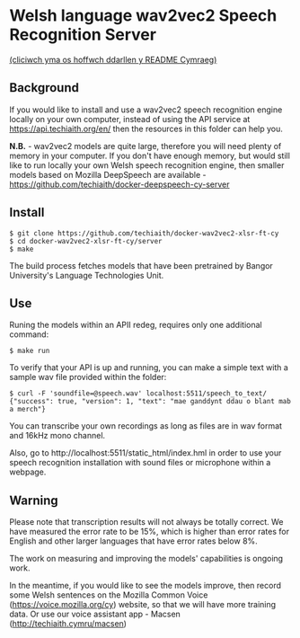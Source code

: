 # Welsh language wav2vec2 Speech Recognition Server

[(cliciwch yma os hoffwch ddarllen y README Cymraeg)](README.md)

## Background

If you would like to install and use a wav2vec2 speech recognition engine locally
on your own computer, instead of using the API service at https://api.techiaith.org/en/
then the resources in this folder can help you. 

**N.B.** - wav2vec2 models are quite large, therefore you will need plenty of memory
in your computer. If you don't have enough memory, but would still like to run locally
your own Welsh speech recognition engine, then smaller models based on Mozilla
DeepSpeech are available - https://github.com/techiaith/docker-deepspeech-cy-server

## Install

```
$ git clone https://github.com/techiaith/docker-wav2vec2-xlsr-ft-cy
$ cd docker-wav2vec2-xlsr-ft-cy/server
$ make
```

The build process fetches models that have been pretrained by Bangor University's Language Technologies Unit.

## Use

Runing the models within an APII redeg, requires only one additional command:

```
$ make run
```

To verify that your API is up and running, you can make a simple text with a sample wav file provided within the folder:
``` 
$ curl -F 'soundfile=@speech.wav' localhost:5511/speech_to_text/
{"success": true, "version": 1, "text": "mae ganddynt ddau o blant mab a merch"}
```

You can transcribe your own recordings as long as files are in wav format and 16kHz mono channel.  

Also, go to http://localhost:5511/static_html/index.hml in order to use your speech recognition
installation with sound files or microphone within a webpage.

## Warning

Please note that transcription results will not always be totally correct. We have 
measured the error rate to be 15%, which is higher than error rates for English and other 
larger languages that have error rates below 8%.

The work on measuring and improving the models' capabilities is ongoing work. 

In the meantime, if you would like to see the models improve, then record some Welsh
sentences on the Mozilla Common Voice (https://voice.mozilla.org/cy) website, so that
we will have more training data. Or use our voice assistant app - Macsen (http://techiaith.cymru/macsen)
